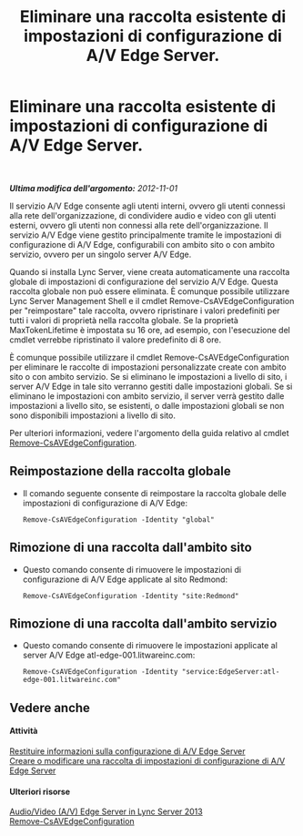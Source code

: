 ﻿---
title: Eliminare una raccolta esistente di impostazioni di configurazione di A/V Edge Server.
TOCTitle: Eliminare una raccolta esistente di impostazioni di configurazione di A/V Edge Server.
ms:assetid: 668d3613-e464-4b68-967a-cfff90b9ce4b
ms:mtpsurl: https://technet.microsoft.com/it-it/library/JJ688077(v=OCS.15)
ms:contentKeyID: 49887588
ms.date: 08/24/2015
mtps_version: v=OCS.15
ms.translationtype: HT
---

# Eliminare una raccolta esistente di impostazioni di configurazione di A/V Edge Server.

 

_**Ultima modifica dell'argomento:** 2012-11-01_

Il servizio A/V Edge consente agli utenti interni, ovvero gli utenti connessi alla rete dell'organizzazione, di condividere audio e video con gli utenti esterni, ovvero gli utenti non connessi alla rete dell'organizzazione. Il servizio A/V Edge viene gestito principalmente tramite le impostazioni di configurazione di A/V Edge, configurabili con ambito sito o con ambito servizio, ovvero per un singolo server A/V Edge.

Quando si installa Lync Server, viene creata automaticamente una raccolta globale di impostazioni di configurazione del servizio A/V Edge. Questa raccolta globale non può essere eliminata. È comunque possibile utilizzare Lync Server Management Shell e il cmdlet Remove-CsAVEdgeConfiguration per "reimpostare" tale raccolta, ovvero ripristinare i valori predefiniti per tutti i valori di proprietà nella raccolta globale. Se la proprietà MaxTokenLifetime è impostata su 16 ore, ad esempio, con l'esecuzione del cmdlet verrebbe ripristinato il valore predefinito di 8 ore.

È comunque possibile utilizzare il cmdlet Remove-CsAVEdgeConfiguration per eliminare le raccolte di impostazioni personalizzate create con ambito sito o con ambito servizio. Se si eliminano le impostazioni a livello di sito, i server A/V Edge in tale sito verranno gestiti dalle impostazioni globali. Se si eliminano le impostazioni con ambito servizio, il server verrà gestito dalle impostazioni a livello sito, se esistenti, o dalle impostazioni globali se non sono disponibili impostazioni a livello di sito.

Per ulteriori informazioni, vedere l'argomento della guida relativo al cmdlet [Remove-CsAVEdgeConfiguration](remove-csavedgeconfiguration.md).

## Reimpostazione della raccolta globale

  - Il comando seguente consente di reimpostare la raccolta globale delle impostazioni di configurazione di A/V Edge:
    
        Remove-CsAVEdgeConfiguration -Identity "global"

## Rimozione di una raccolta dall'ambito sito

  - Questo comando consente di rimuovere le impostazioni di configurazione di A/V Edge applicate al sito Redmond:
    
        Remove-CsAVEdgeConfiguration -Identity "site:Redmond"

## Rimozione di una raccolta dall'ambito servizio

  - Questo comando consente di rimuovere le impostazioni applicate al server A/V Edge atl-edge-001.litwareinc.com:
    
        Remove-CsAVEdgeConfiguration -Identity "service:EdgeServer:atl-edge-001.litwareinc.com"

## Vedere anche

#### Attività

[Restituire informazioni sulla configurazione di A/V Edge Server](lync-server-2013-return-a-v-edge-server-configuration-information.md)  
[Creare o modificare una raccolta di impostazioni di configurazione di A/V Edge Server](lync-server-2013-create-or-modify-a-collection-of-a-v-edge-server-configuration-settings.md)  

#### Ulteriori risorse

[Audio/Video (A/V) Edge Server in Lync Server 2013](lync-server-2013-audio-video-a-v-edge-servers.md)  
[Remove-CsAVEdgeConfiguration](remove-csavedgeconfiguration.md)

